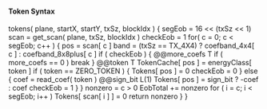 #### Token Syntax

<div class="syntax">
tokens( plane, startX, startY, txSz, blockIdx ) {
    segEob = 16 << (txSz << 1)
    scan = get_scan( plane, txSz, blockIdx )
    checkEob = 1
    for( c = 0; c < segEob; c++ ) {
        pos = scan[ c ]
        band = (txSz == TX_4X4) ? coefband_4x4[ c ] : coefband_8x8plus[ c ]
        if ( checkEob ) {
        @@more_coefs                                                    T
            if ( more_coefs == 0 )
                break
        }
        @@token                                                         T
        TokenCache[ pos ] = energyClass[ token ]
        if ( token == ZERO_TOKEN ) {
            Tokens[ pos ] = 0
            checkEob = 0
        } else {
            coef = read_coef( token )
            @@sign_bit                                                  L(1)
            Tokens[ pos ] = sign_bit ? -coef : coef
            checkEob = 1
        }
    }
    nonzero = c > 0
    EobTotal += nonzero
    for ( i = c; i < segEob; i++ )
        Tokens[ scan[ i ] ] = 0
    return nonzero
    }
}
</div>
